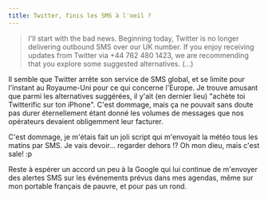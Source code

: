 ```yaml
---
title: Twitter, finis les SMS à l'oeil ?
---
```


> I'll start with the bad news. Beginning today, Twitter is no longer
delivering outbound SMS over our UK number. If you enjoy receiving updates
from Twitter via +44 762 480 1423, we are recommending that you explore some
suggested alternatives. (...)

Il semble que Twitter arrête son service de SMS global, et se limite pour
l'instant au Royaume-Uni pour ce qui concerne l'Europe. Je trouve amusant que
parmi les alternatives suggérées, il y'ait (en dernier lieu) "achète toi
Twitterific sur ton iPhone". C'est dommage, mais ça ne pouvait sans doute pas
durer éternellement étant donné les volumes de messages que nos opérateurs
devaient obligemment leur facturer.

C'est dommage, je m'étais fait un joli script qui m'envoyait la météo tous les
matins par SMS. Je vais devoir... regarder dehors !? Oh mon dieu, mais c'est
sale! :p

Reste à espérer un accord un peu à la Google qui lui continue de m'envoyer des
alertes SMS sur les événements prévus dans mes agendas, même sur mon portable
français de pauvre, et pour pas un rond.

